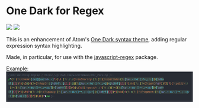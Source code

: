 # One Dark for Regex
[![](https://img.shields.io/apm/v/one-dark-regex-syntax)](https://atom.io/themes/one-dark-regex-syntax) [![](https://img.shields.io/apm/dm/one-dark-regex-syntax)](https://atom.io/themes/one-dark-regex-syntax)

This is an enhancement of Atom's [One Dark syntax theme](https://github.com/atom/atom/tree/master/packages/one-dark-syntax), adding regular expression syntax highlighting.

Made, in particular, for use with the [javascript-regex](https://atom.io/packages/javascript-regex) package.

[Example](./examples/with%20group%20shadow.PNG):  
![](./examples/with%20group%20shadow.PNG)
